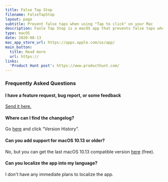 ```yaml
---
title: False Tap Stop
filename: FalseTapStop
layout: page
subtitle: Prevent false taps when using "Tap to click" on your Mac
description: Fasle Tap Stop is a macOS app that prevents false taps when you have "Tap to click" configured in your Mac.
type: macOS
date: 2020-08-13
mac_app_store_url: https://apps.apple.com/us/app/
main_button:
  title: Read more
  url: https://
links:
  'Product Hunt post': https://www.producthunt.com/
---
```


<h3 id="faq">Frequently Asked Questions</h3>

#### I have a feature request, bug report, or some feedback

[Send it here.](https://sindresorhus.com/feedback/?product=Lungo&referrer=Website-FAQ)

#### Where can I find the changelog?

Go [here](https://apps.apple.com/us/app/lungo/id1263070803?mt=12) and click “Version History”.

#### Can you add support for macOS 10.13 or older?

No, but you can get the last macOS 10.13 compatible version [here](https://github.com/sindresorhus/meta/files/4556911/Lungo-1.6.0-High-Sierra.zip) (free).

#### Can you localize the app into my language?

I don't have any immediate plans to localize the app.
